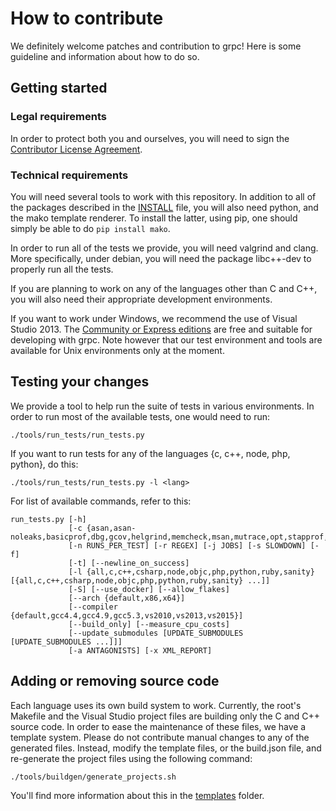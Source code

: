 # How to contribute

We definitely welcome patches and contribution to grpc! Here is some guideline
and information about how to do so.

## Getting started

### Legal requirements

In order to protect both you and ourselves, you will need to sign the
[Contributor License Agreement](https://cla.developers.google.com/clas).

### Technical requirements

You will need several tools to work with this repository. In addition to all of
the packages described in the [INSTALL](INSTALL) file, you will also need
python, and the mako template renderer. To install the latter, using pip, one
should simply be able to do `pip install mako`.

In order to run all of the tests we provide, you will need valgrind and clang.
More specifically, under debian, you will need the package libc++-dev to
properly run all the tests.

If you are planning to work on any of the languages other than C and C++, you
will also need their appropriate development environments.

If you want to work under Windows, we recommend the use of Visual Studio 2013.
The [Community or Express editions](http://www.visualstudio.com/en-us/downloads/download-visual-studio-vs.aspx)
are free and suitable for developing with grpc. Note however that our test
environment and tools are available for Unix environments only at the moment.

## Testing your changes

We provide a tool to help run the suite of tests in various environments.
In order to run most of the available tests, one would need to run:

`./tools/run_tests/run_tests.py`

If you want to run tests for any of the languages {c, c++, node, php, python}, do this:

`./tools/run_tests/run_tests.py -l <lang>`

For list of available commands, refer to this:

```
run_tests.py [-h]
             [-c {asan,asan-noleaks,basicprof,dbg,gcov,helgrind,memcheck,msan,mutrace,opt,stapprof,tsan,ubsan}]
             [-n RUNS_PER_TEST] [-r REGEX] [-j JOBS] [-s SLOWDOWN] [-f]
             [-t] [--newline_on_success]
             [-l {all,c,c++,csharp,node,objc,php,python,ruby,sanity} [{all,c,c++,csharp,node,objc,php,python,ruby,sanity} ...]]
             [-S] [--use_docker] [--allow_flakes]
             [--arch {default,x86,x64}]
             [--compiler {default,gcc4.4,gcc4.9,gcc5.3,vs2010,vs2013,vs2015}]
             [--build_only] [--measure_cpu_costs]
             [--update_submodules [UPDATE_SUBMODULES [UPDATE_SUBMODULES ...]]]
             [-a ANTAGONISTS] [-x XML_REPORT]
```

## Adding or removing source code

Each language uses its own build system to work. Currently, the root's Makefile
and the Visual Studio project files are building only the C and C++ source code.
In order to ease the maintenance of these files, we have a
template system. Please do not contribute manual changes to any of the generated
files. Instead, modify the template files, or the build.json file, and
re-generate the project files using the following command:

`./tools/buildgen/generate_projects.sh`

You'll find more information about this in the [templates](templates) folder.
